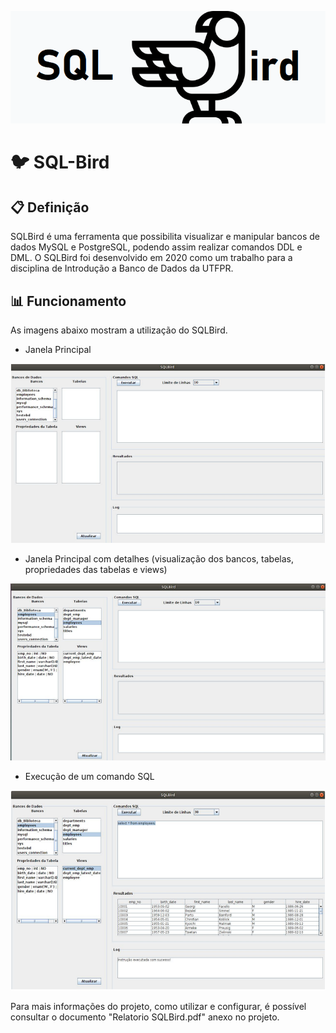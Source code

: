 ![logo](https://github.com/laskoskjoao/SQL-Bird/blob/main/imagens/logo.png)

# :bird: SQL-Bird

## :clipboard: Definição

SQLBird é uma ferramenta que possibilita visualizar e manipular bancos de dados MySQL e PostgreSQL, podendo assim realizar comandos DDL e DML. O SQLBird foi desenvolvido em 2020 
como um trabalho para a disciplina de Introdução a Banco de Dados da UTFPR.

## :bar_chart: Funcionamento

As imagens abaixo mostram a utilização do SQLBird.

* Janela Principal

![janela principal](https://github.com/laskoskjoao/SQL-Bird/blob/main/imagens/janela_principal.png)

* Janela Principal com detalhes (visualização dos bancos, tabelas, propriedades das tabelas e views)

![janela principal detalhes](https://github.com/laskoskjoao/SQL-Bird/blob/main/imagens/janela_principal_dados_propriedades.png)

* Execução de um comando SQL

![execucao query](https://github.com/laskoskjoao/SQL-Bird/blob/main/imagens/execucao_query.png)

Para mais informações do projeto, como utilizar e configurar, é possível consultar o documento "Relatorio SQLBird.pdf" anexo no projeto.

